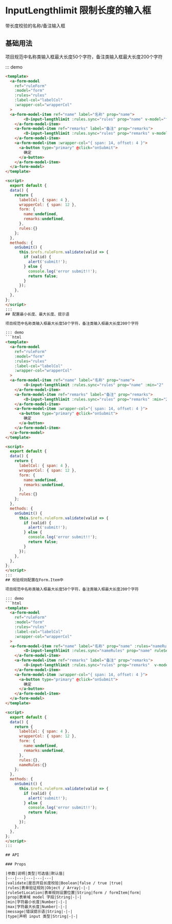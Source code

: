 
# InputLengthlimit 限制长度的输入框

带长度校验的名称/备注输入框

## 基础用法

项目规范中名称类输入框最大长度50个字符，备注类输入框最大长度200个字符

::: demo
```html
<template>
  <a-form-model
    ref="ruleForm"
    :model="form"
    :rules="rules"
    :label-col="labelCol"
    :wrapper-col="wrapperCol"
  >
  <a-form-model-item ref="name" label="名称" prop="name">
        <D-input-lengthlimit :rules.sync="rules" prop="name" v-model="form.name"/>
    </a-form-model-item>
    <a-form-model-item ref="remarks" label="备注" prop="remarks">
        <D-input-lengthlimit :rules.sync="rules" prop="remarks" v-model="form.remarks" type="textarea"/>
    </a-form-model-item>
    <a-form-model-item :wrapper-col="{ span: 14, offset: 4 }">
      <a-button type="primary" @click="onSubmit">
        确定
      </a-button>
    </a-form-model-item>
  </a-form-model>
</template>

<script>
  export default {
  data() {
    return {
      labelCol: { span: 4 },
      wrapperCol: { span: 12 },
      form: {
        name:undefined,
        remarks:undefined,
      },
      rules:{}
    };
  },
  methods: {
    onSubmit() {
      this.$refs.ruleForm.validate(valid => {
        if (valid) {
          alert('submit!');
        } else {
          console.log('error submit!!');
          return false;
        }
      });
    },
  },
};
</script>
:::
## 配置最小长度、最大长度、提示语

项目规范中名称类输入框最大长度50个字符，备注类输入框最大长度200个字符

::: demo
```html
<template>
  <a-form-model
    ref="ruleForm"
    :model="form"
    :rules="rules"
    :label-col="labelCol"
    :wrapper-col="wrapperCol"
  >
  <a-form-model-item ref="name" label="名称" prop="name">
        <D-input-lengthlimit :rules.sync="rules" prop="name" :min="2" :max="5" message="自定义提示语" v-model="form.name"/>
    </a-form-model-item>
    <a-form-model-item ref="remarks" label="备注" prop="remarks">
        <D-input-lengthlimit :rules.sync="rules" prop="remarks" :min="2" :max="5" message="自定义提示语" v-model="form.remarks" type="textarea"/>
    </a-form-model-item>
    <a-form-model-item :wrapper-col="{ span: 14, offset: 4 }">
      <a-button type="primary" @click="onSubmit">
        确定
      </a-button>
    </a-form-model-item>
  </a-form-model>
</template>

<script>
  export default {
  data() {
    return {
      labelCol: { span: 4 },
      wrapperCol: { span: 12 },
      form: {
        name:undefined,
        remarks:undefined,
      },
      rules:{}
    };
  },
  methods: {
    onSubmit() {
      this.$refs.ruleForm.validate(valid => {
        if (valid) {
          alert('submit!');
        } else {
          console.log('error submit!!');
          return false;
        }
      });
    },
  },
};
</script>
:::
## 校验规则配置在Form.Item中

项目规范中名称类输入框最大长度50个字符，备注类输入框最大长度200个字符

::: demo
```html
<template>
  <a-form-model
    ref="ruleForm"
    :model="form"
    :rules="rules"
    :label-col="labelCol"
    :wrapper-col="wrapperCol"
  >
  <a-form-model-item ref="name" label="名称" prop="name" :rules="nameRules">
        <D-input-lengthlimit :rules.sync="nameRules" prop="name" ruleSetLocation="formItem"  v-model="form.name"/>
    </a-form-model-item>
    <a-form-model-item ref="remarks" label="备注" prop="remarks">
        <D-input-lengthlimit :rules.sync="rules" prop="remarks"  v-model="form.remarks" type="textarea"/>
    </a-form-model-item>
    <a-form-model-item :wrapper-col="{ span: 14, offset: 4 }">
      <a-button type="primary" @click="onSubmit">
        确定
      </a-button>
    </a-form-model-item>
  </a-form-model>
</template>

<script>
  export default {
  data() {
    return {
      labelCol: { span: 4 },
      wrapperCol: { span: 12 },
      form: {
        name:undefined,
        remarks:undefined,
      },
      rules:{},
      nameRules:{}
    };
  },
  methods: {
    onSubmit() {
      this.$refs.ruleForm.validate(valid => {
        if (valid) {
          alert('submit!');
        } else {
          console.log('error submit!!');
          return false;
        }
      });
    },
  },
};
</script>
:::

## API

### Props

|参数|说明|类型|可选值|默认值|
|---|---|---|---|---|
|validate|是否开启长度校验|Boolean|false / true |true|
|rules|表单验证规则|Object / Array|-|-|
|ruleSetLocation|表单规则设置位置|String|form / formItem|form|
|prop|表单域 model 字段|String|-|-|
|min|字符最小长度|Number|-|-|
|max|字符最大长度|Number|-|-|
|message|错误提示语|String|-|-|
|type|声明 input 类型|String|-|-|
